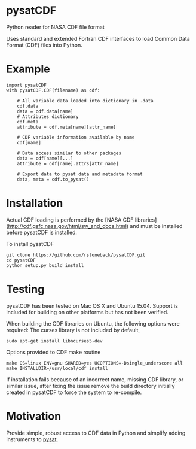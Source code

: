 # pysatCDF
Python reader for NASA CDF file format

Uses standard and extended Fortran CDF interfaces to load Common Data Format (CDF) files into Python.

# Example
```
import pysatCDF
with pysatCDF.CDF(filename) as cdf:

    # All variable data loaded into dictionary in .data
    cdf.data
    data = cdf.data[name]
    # Attributes dictionary
    cdf.meta
    attribute = cdf.meta[name][attr_name]

    # CDF variable information available by name
    cdf[name]

    # Data access similar to other packages
    data = cdf[name][...]
    attribute = cdf[name].attrs[attr_name]

    # Export data to pysat data and metadata format
    data, meta = cdf.to_pysat()
```

# Installation
Actual CDF loading is performed by the [NASA CDF libraries] (http://cdf.gsfc.nasa.gov/html/sw_and_docs.html) 
and must be installed before pysatCDF is installed.

To install pysatCDF
```
git clone https://github.com/rstoneback/pysatCDF.git
cd pysatCDF
python setup.py build install
```

# Testing
pysatCDF has been tested on Mac OS X and Ubuntu 15.04. Support is included for building on other platforms but has not been verified. 

When building the CDF libraries on Ubuntu, the following options were required:
The curses library is not included by default,
```
sudo apt-get install libncurses5-dev
```
Options provided to CDF make routine
```
make OS=linux ENV=gnu SHARED=yes UCOPTIONS=-Dsingle_underscore all
make INSTALLDIR=/usr/local/cdf install
```

If installation fails because of an incorrect name, missing CDF library, or similar issue, after fixing the issue remove the build directory initially created in pysatCDF to force the system to re-compile.

# Motivation
Provide simple, robust access to CDF data in Python and simplify adding instruments to [pysat](https://github.com/rstoneback/pysat).
